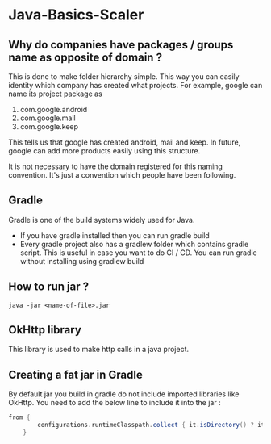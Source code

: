 # Java-Basics-Scaler


## Why do companies have packages / groups name as opposite of domain  ? 

This is done to make folder hierarchy simple. This way you can easily identity which company has created what projects. For example, google can name its project package as 
1. com.google.android
2. com.google.mail
3. com.google.keep

This tells us that google has created android, mail and keep. In future, google can add more products easily using this structure. 

It is not necessary to have the domain registered for this naming convention. It's just a convention which people have been following.

## Gradle

Gradle is one of the build systems widely used for Java. 
- If you have gradle installed then you can run gradle build
- Every gradle project also has a gradlew folder which contains gradle script. This is useful in case you want to do CI / CD. You can run gradle without installing using gradlew build

## How to run jar ?

```shell
java -jar <name-of-file>.jar
```

## OkHttp library

This library is used to make http calls in a java project.

## Creating a fat jar in Gradle

By default jar you build in gradle do not include imported libraries like OkHttp. You need to add the below line to include it into the jar :

```groovy
from {
        configurations.runtimeClasspath.collect { it.isDirectory() ? it : zipTree(it) }
    }
```

